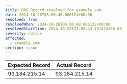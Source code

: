 ```yaml
---
title: DNS Record resolved for example.com
date: 2024-10-26T05:00:48.086124+00:00
resolved: True
resolvedWhen: 2024-10-26T05:00:48.086132+00:00
resolvedStartTime: 2024-10-25T21:09:43.191474+00:00
severity: notice
affected:
  - example.com
section: issue
---
```


| Expected Record  | Actual Record  |
|------------------|----------------|
| 93.184.215.14 | 93.184.215.14 |
